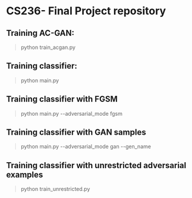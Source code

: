 # CS236- Final Project repository 

## Training AC-GAN:
> python train_acgan.py

## Training classifier:
> python main.py 

## Training classifier with FGSM 
> python main.py --adversarial_mode fgsm 

## Training classifier with GAN samples 
> python main.py --adversarial_mode gan --gen_name <name of GAN to use>

## Training classifier with unrestricted adversarial examples 
> python train_unrestricted.py
